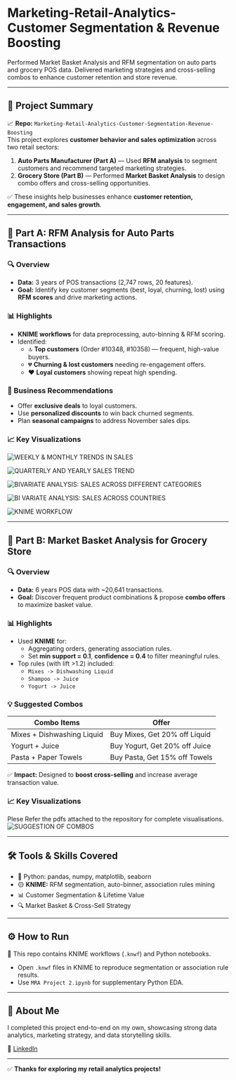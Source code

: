 # Marketing-Retail-Analytics- Customer Segmentation & Revenue Boosting
Performed Market Basket Analysis and RFM segmentation on auto parts and grocery POS data. Delivered marketing strategies and cross-selling combos to enhance customer retention and store revenue.


---

## 🚀 Project Summary
📈 **Repo:** `Marketing-Retail-Analytics-Customer-Segmentation-Revenue-Boosting`  
This project explores **customer behavior and sales optimization** across two retail sectors:

1. **Auto Parts Manufacturer (Part A)** — Used **RFM analysis** to segment customers and recommend targeted marketing strategies.
2. **Grocery Store (Part B)** — Performed **Market Basket Analysis** to design combo offers and cross-selling opportunities.

✅ These insights help businesses enhance **customer retention, engagement, and sales growth**.

---

## 🏪 Part A: RFM Analysis for Auto Parts Transactions

### 🔍 Overview
- **Data:** 3 years of POS transactions (2,747 rows, 20 features).
- **Goal:** Identify key customer segments (best, loyal, churning, lost) using **RFM scores** and drive marketing actions.

### 📊 Highlights
- **KNIME workflows** for data preprocessing, auto-binning & RFM scoring.
- Identified:
  - 🔝 **Top customers** (Order #10348, #10358) — frequent, high-value buyers.
  - 💔 **Churning & lost customers** needing re-engagement offers.
  - ❤️ **Loyal customers** showing repeat high spending.

### 🚀 Business Recommendations
- Offer **exclusive deals** to loyal customers.
- Use **personalized discounts** to win back churned segments.
- Plan **seasonal campaigns** to address November sales dips.

### 📈 Key Visualizations
![WEEKLY & MONTHLY TRENDS IN SALES](https://github.com/user-attachments/assets/7f81fc95-310f-4eff-8b18-fd1a1993e51a)

![QUARTERLY AND YEARLY SALES TREND](https://github.com/user-attachments/assets/d1afc42d-2258-46cd-af32-3f2924310fc2)

![BIVARIATE ANALYSIS: 
SALES ACROSS DIFFERENT 
CATEGORIES](https://github.com/user-attachments/assets/530d2d69-a90b-4df2-9e34-e41bbc97eaa9)

![BI VARIATE ANALYSIS:
 SALES ACROSS COUNTRIES](https://github.com/user-attachments/assets/f8f133bf-bafb-424c-a461-ab4a9a6bd131)

![KNIME WORKFLOW](https://github.com/user-attachments/assets/66371bdf-827f-4e9a-91d3-16663796d7b6)

---

## 🛒 Part B: Market Basket Analysis for Grocery Store

### 🔍 Overview
- **Data:** 6 years POS data with ~20,641 transactions.
- **Goal:** Discover frequent product combinations & propose **combo offers** to maximize basket value.

### 📊 Highlights
- Used **KNIME** for:
  - Aggregating orders, generating association rules.
  - Set **min support = 0.1**, **confidence = 0.4** to filter meaningful rules.
- Top rules (with lift >1.2) included:
  - `Mixes -> Dishwashing Liquid`
  - `Shampoo -> Juice`
  - `Yogurt -> Juice`

### 💡 Suggested Combos
| Combo Items                  | Offer                        |
|-------------------------------|-----------------------------|
| Mixes + Dishwashing Liquid    | Buy Mixes, Get 20% off Liquid |
| Yogurt + Juice                | Buy Yogurt, Get 20% off Juice |
| Pasta + Paper Towels          | Buy Pasta, Get 15% off Towels |

✅ **Impact:** Designed to **boost cross-selling** and increase average transaction value.

### 📈 Key Visualizations
Plese Refer the pdfs attached to the repository for complete visualisations.
![SUGGESTION OF COMBOS](https://github.com/user-attachments/assets/41958298-becd-4b16-8fba-ad3db6684825)

---

## 🛠️ Tools & Skills Covered
- 🐍 Python: pandas, numpy, matplotlib, seaborn
- 🟡 **KNIME:** RFM segmentation, auto-binner, association rules mining
- 📊 Customer Segmentation & Lifetime Value
- 🔍 Market Basket & Cross-Sell Strategy

---

## ⚙️ How to Run
📌 This repo contains KNIME workflows (`.knwf`) and Python notebooks.
- Open `.knwf` files in KNIME to reproduce segmentation or association rule results.
- Use `MRA Project 2.ipynb` for supplementary Python EDA.

---

## 🤝 About Me
I completed this project end-to-end on my own, showcasing strong data analytics, marketing strategy, and data storytelling skills.

🔗 [LinkedIn](https://linkedin.com/in/yourprofile)

---

✅ **Thanks for exploring my retail analytics projects!**
